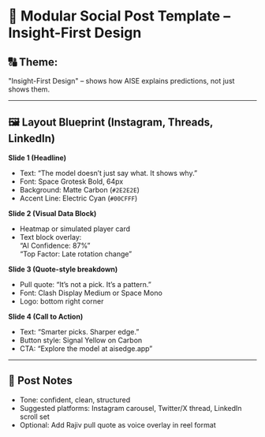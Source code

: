 # 🧩 Modular Social Post Template – Insight-First Design

## 🔠 Theme:
"Insight-First Design" – shows how AISE explains predictions, not just shows them.

---

## 🖼 Layout Blueprint (Instagram, Threads, LinkedIn)

**Slide 1 (Headline)**  
- Text: “The model doesn’t just say what. It shows why.”  
- Font: Space Grotesk Bold, 64px  
- Background: Matte Carbon (`#2E2E2E`)  
- Accent Line: Electric Cyan (`#00CFFF`)

**Slide 2 (Visual Data Block)**  
- Heatmap or simulated player card  
- Text block overlay:  
  “AI Confidence: 87%”  
  “Top Factor: Late rotation change”

**Slide 3 (Quote-style breakdown)**  
- Pull quote: “It’s not a pick. It’s a pattern.”  
- Font: Clash Display Medium or Space Mono  
- Logo: bottom right corner

**Slide 4 (Call to Action)**  
- Text: “Smarter picks. Sharper edge.”  
- Button style: Signal Yellow on Carbon  
- CTA: “Explore the model at aisedge.app”

---

## 🎯 Post Notes

- Tone: confident, clean, structured  
- Suggested platforms: Instagram carousel, Twitter/X thread, LinkedIn scroll set  
- Optional: Add Rajiv pull quote as voice overlay in reel format

